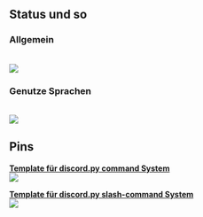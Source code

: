 ## Status und so

### Allgemein
<br>
<a href="https://github.com/404kuso/404kuso/">
   <img src="https://github-readme-stats.vercel.app/api?username=404kuso&hide=prs&hide_border=true&count_private=true&theme=dark&show_icons=true">
</a>

### Genutze Sprachen
<br>
<a href="https://github.com/404kuso/404kuso/">
   <img src="https://github-readme-stats.vercel.app/api/top-langs/?username=404kuso&theme=dark&hide_border=true">
</a>
   
   
## Pins


[**Template für discord.py command System**](https://github.com/404kuso/discord-py-command_system)
<br>
<a href="https://github.com/404kuso/discord-py-command_system">
   <img src="https://github-readme-stats.vercel.app/api/pin/?username=404kuso&repo=discord-py-command_system&theme=dark&hide_border=true">
</a>


[**Template für discord.py slash-command System**](https://github.com/404kuso/discord-py-slash)
<a href="https://github.com/404kuso/discord-py-slash">
<br>
   <img src="https://github-readme-stats.vercel.app/api/pin/?username=404kuso&repo=discord-py-slash&theme=dark&hide_border=true">
</a>
<!--
**404kuso/404kuso** is a ✨ _special_ ✨ repository because its `README.md` (this file) appears on your GitHub profile.

